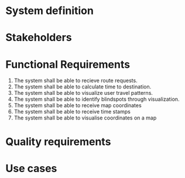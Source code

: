 # System definition

# Stakeholders

# Functional Requirements
1. The system shall be able to recieve route requests.
2. The system shall be able to calculate time to destination.
3. The system shall be able to visualize user travel patterns.
4. The system shall be able to identify blindspots through visualization. 
5. The system shall be able to receive map coordinates
6. The system shall be able to receive time stamps
7. The system shall be able to visualise coordinates on a map


# Quality requirements

# Use cases




